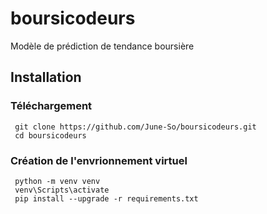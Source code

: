 # boursicodeurs
Modèle de prédiction de tendance boursière


## Installation
### Téléchargement 
```
 git clone https://github.com/June-So/boursicodeurs.git
 cd boursicodeurs
```
### Création de l'envrionnement virtuel
``` 
 python -m venv venv 
 venv\Scripts\activate
 pip install --upgrade -r requirements.txt
```

